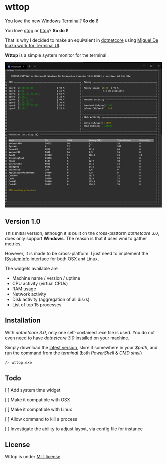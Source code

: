 # wttop

You love the new [Windows Terminal](https://github.com/microsoft/terminal)? **So do I**!

You love [gtop](https://github.com/aksakalli/gtop) or [htop](https://github.com/hishamhm/htop)? **So do I**!

That is why I decided to make an equivalent in [dotnetcore](https://github.com/dotnet/core) using [Miguel De Icaza work for Terminal UI](https://github.com/migueldeicaza/gui.cs).

**Wttop** is a simple system monitor for the terminal:

![wttop print screen](doc/wttop.png)

## Version 1.0

This initial version, although it is built on the cross-platform *dotnetcore 3.0*, does only support **Windows**. The reason is that it uses wmi to gather metrics.

However, it is made to be cross-platform. I just need to implement the [ISystemInfo](Core/ISystemInfo.cs) interface for both OSX and Linux.

The widgets available are
* Machine name / version / uptime
* CPU activity (virtual CPUs)
* RAM usage
* Network activity
* Disk activity (aggregation of all disks)
* List of top 15 processes

## Installation

With *dotnetcore 3.0*, only one self-contained .exe file is used. You do not even need to have *dotnetcore 3.0* installed on your machine.

Simply download the [latest version](https://github.com/jchomarat/wttop/releases), store it somewhere in your *$path*, and run the command from the *terminal* (both *PowerShell* & *CMD shell*)

```sh
/> wttop.exe
```

## Todo

[ ] Add system time widget

[ ] Make it compatible with OSX

[ ] Make it compatible with Linux

[ ] Allow command to kill a process

[ ] Investigate the ability to adjust layout, via config file for instance

## License

Wttop is under [MIT license](https://github.com/jchomarat/wttop/blob/master/LICENSE)
